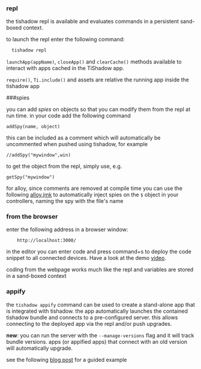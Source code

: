 
### repl

the tishadow repl is available and evaluates commands in a
persistent sand-boxed context. 

to launch the repl enter the following command:

```bash
  tishadow repl
```

`launchApp(appName)`, `closeApp()` and `clearCache()` methods available
to interact with apps cached in the TiShadow app.

`require()`, `Ti.include()` and assets are relative the running app
inside the tishadow app

###spies

you can add *spies* on objects so that you can modify them from
the repl at run time. in your code add the following command

```
addSpy(name, object)
```
this can be included as a comment which will automatically be uncommented when pushed
using tishadow, for example

```
//addSpy("mywindow",win)
```
 
to get the object from the repl, simply use, e.g.

```
getSpy("mywindow")
```

for alloy, since comments are removed at compile time you can use the
following [alloy.jmk](https://gist.github.com/dbankier/5648950) to
automatically inject spies on the `$` object in your controllers, naming
the spy with the file's name

### from the browser
 
enter the following address in a browser window:

```
    http://localhost:3000/
```

in the editor you can enter code and press command+s to deploy the code
snippet to all connected devices. Have a look at the demo [video](http://www.youtube.com/watch?v=xUggUXQArUM).

coding from the webpage works much like the repl and variables
are stored in a sand-boxed context

### appify

the `tishadow appify` command can be used to create a
stand-alone app that is integrated with tishadow. the app automatically
launches the contained tishadow bundle and connects to a pre-configured
server. this allows connecting to the deployed app via the repl and/or
push upgrades.

**new**: you can run the server with the `--manage-versions` flag and it
will track bundle versions. apps (or appified apps) that connect with an
old version will automatically upgrade.

see the following [blog post](http://www.yydigital.com/blog/2013/2/19/TiShadow_Appify) for a
guided example


